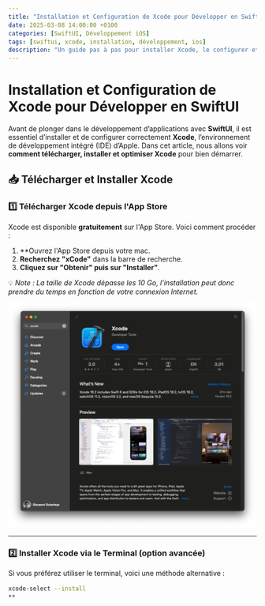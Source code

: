 ```yaml
---
title: "Installation et Configuration de Xcode pour Développer en SwiftUI"
date: 2025-03-08 14:00:00 +0100
categories: [SwiftUI, Développement iOS]
tags: [swiftui, xcode, installation, développement, ios]
description: "Un guide pas à pas pour installer Xcode, le configurer et bien démarrer avec SwiftUI."
---
```


# Installation et Configuration de Xcode pour Développer en SwiftUI

Avant de plonger dans le développement d’applications avec **SwiftUI**, il est essentiel d’installer et de configurer correctement **Xcode**, l’environnement de développement intégré (IDE) d’Apple. Dans cet article, nous allons voir **comment télécharger, installer et optimiser Xcode** pour bien démarrer.

## 📥 Télécharger et Installer Xcode

### 1️⃣ Télécharger Xcode depuis l'App Store

Xcode est disponible **gratuitement** sur l'App Store. Voici comment procéder :

1. **Ouvrez l'App Store depuis votre mac.
2. **Recherchez "xCode"** dans la barre de recherche.
3. **Cliquez sur "Obtenir" puis sur "Installer"**.

💡 *Note : La taille de Xcode dépasse les 10 Go, l’installation peut donc prendre du temps en fonction de votre connexion Internet.*

![Xcode depuis l'App Store sur macOS](../assets/images/2025-03-08-Installation-et-Configuration-de-Xcode-pour-Developper/xcode.png)

---

### 2️⃣ Installer Xcode via le Terminal (option avancée)

Si vous préférez utiliser le terminal, voici une méthode alternative :

```sh
xcode-select --install
**